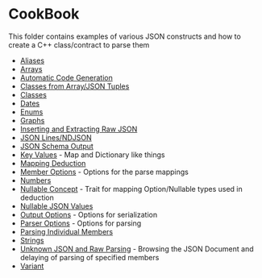 # CookBook

This folder contains examples of various JSON constructs and how to create a C++ class/contract to parse them

* [Aliases](aliases.md)
* [Arrays](array.md)
* [Automatic Code Generation](automated_code_generation.md)
* [Classes from Array/JSON Tuples](class_from_array.md)
* [Classes](class.md)
* [Dates](dates.md)
* [Enums](enums.md)
* [Graphs](graphs.md)
* [Inserting and Extracting Raw JSON](inserting_extracting_raw_json.md)
* [JSON Lines/NDJSON](json_lines.md)
* [JSON Schema Output](json_schema.md)
* [Key Values](key_values.md) - Map and Dictionary like things
* [Mapping Deduction](mapping_deduction.md)
* [Member Options](member_options.md) - Options for the parse mappings
* [Numbers](numbers.md)
* [Nullable Concept](nullable_value_concept.md) - Trait for mapping Option/Nullable types used in deduction
* [Nullable JSON Values](json_nullable.md)
* [Output Options](output_options.md) - Options for serialization
* [Parser Options](parser_policies.md) - Options for parsing
* [Parsing Individual Members](parsing_individual_members.md)
* [Strings](strings.md)
* [Unknown JSON and Raw Parsing](unknown_types_and_raw_parsing.md) - Browsing the JSON Document and delaying of parsing of specified members
* [Variant](variant.md)
